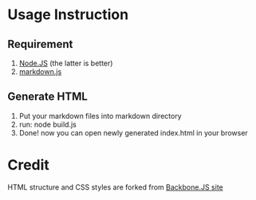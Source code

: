 # Usage Instruction

## Requirement

1. [Node.JS](http://nodejs.org) (the latter is better)
2. [markdown.js](https://github.com/evilstreak/markdown-js)

## Generate HTML

1. Put your markdown files into markdown directory
2. run:
    node build.js
3. Done! now you can open newly generated index.html in your browser


# Credit

HTML structure and CSS styles are forked from [Backbone.JS
site](http://backbonejs.org)
